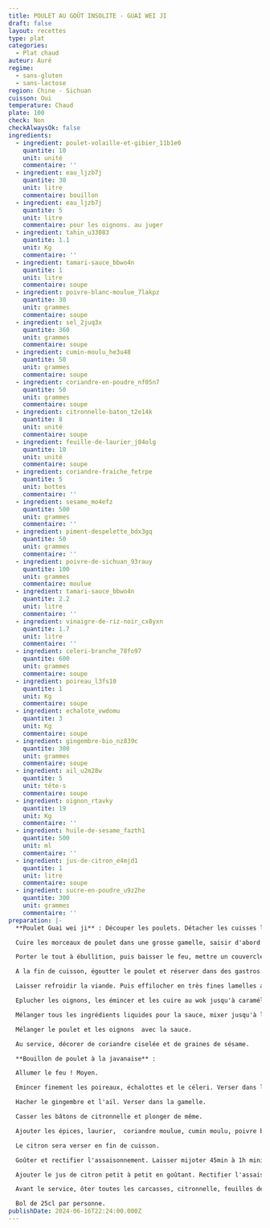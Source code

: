 ```yaml
---
title: POULET AU GOÛT INSOLITE - GUAI WEI JI
draft: false
layout: recettes
type: plat
categories:
  - Plat chaud
auteur: Auré
regime:
  - sans-gluten
  - sans-lactose
region: Chine - Sichuan
cuisson: Oui
temperature: Chaud
plate: 100
check: Non
checkAlwaysOk: false
ingredients:
  - ingredient: poulet-volaille-et-gibier_11b1e0
    quantite: 10
    unit: unité
    commentaire: ''
  - ingredient: eau_ljzb7j
    quantite: 30
    unit: litre
    commentaire: bouillon
  - ingredient: eau_ljzb7j
    quantite: 5
    unit: litre
    commentaire: pour les oignons. au juger
  - ingredient: tahin_u33083
    quantite: 1.1
    unit: Kg
    commentaire: ''
  - ingredient: tamari-sauce_bbwo4n
    quantite: 1
    unit: litre
    commentaire: soupe
  - ingredient: poivre-blanc-moulue_7lakpz
    quantite: 30
    unit: grammes
    commentaire: soupe
  - ingredient: sel_2juq3x
    quantite: 360
    unit: grammes
    commentaire: soupe
  - ingredient: cumin-moulu_he3u48
    quantite: 50
    unit: grammes
    commentaire: soupe
  - ingredient: coriandre-en-poudre_nf05n7
    quantite: 50
    unit: grammes
    commentaire: soupe
  - ingredient: citronnelle-baton_t2e14k
    quantite: 8
    unit: unité
    commentaire: soupe
  - ingredient: feuille-de-laurier_j84olg
    quantite: 10
    unit: unité
    commentaire: soupe
  - ingredient: coriandre-fraiche_fetrpe
    quantite: 5
    unit: bottes
    commentaire: ''
  - ingredient: sesame_mo4efz
    quantite: 500
    unit: grammes
    commentaire: ''
  - ingredient: piment-despelette_bdx3gq
    quantite: 50
    unit: grammes
    commentaire: ''
  - ingredient: poivre-de-sichuan_93rauy
    quantite: 100
    unit: grammes
    commentaire: moulue
  - ingredient: tamari-sauce_bbwo4n
    quantite: 2.2
    unit: litre
    commentaire: ''
  - ingredient: vinaigre-de-riz-noir_cx8yxn
    quantite: 1.7
    unit: litre
    commentaire: ''
  - ingredient: celeri-branche_78fo97
    quantite: 600
    unit: grammes
    commentaire: soupe
  - ingredient: poireau_l3fs10
    quantite: 1
    unit: Kg
    commentaire: soupe
  - ingredient: echalote_vwdomu
    quantite: 3
    unit: Kg
    commentaire: soupe
  - ingredient: gingembre-bio_nz839c
    quantite: 300
    unit: grammes
    commentaire: soupe
  - ingredient: ail_u2m28w
    quantite: 5
    unit: tête·s
    commentaire: soupe
  - ingredient: oignon_rtavky
    quantite: 19
    unit: Kg
    commentaire: ''
  - ingredient: huile-de-sesame_fazth1
    quantite: 500
    unit: ml
    commentaire: ''
  - ingredient: jus-de-citron_e4mjd1
    quantite: 1
    unit: litre
    commentaire: soupe
  - ingredient: sucre-en-poudre_u9z2he
    quantite: 300
    unit: grammes
    commentaire: ''
preparation: |-
  **Poulet Guai wei ji** : Découper les poulets. Détacher les cuisses le long du tronc. Entailler d’abord la peau puis coupe à hauteur de l’articulation.  Détacher les ailes du tronc de la même manière que les cuisses. Laisser les ailes entières. Détacher la poitrine des deux côtés, en coupant prudemment le long du sternum. Garder les carcasses.

  Cuire les morceaux de poulet dans une grosse gamelle, saisir d'abord le côté peau à feu vif, pendant 5 min environ, puis les retourner.  Benner les carcasses et couvrir avec l'eau froide (quantités du bouillon). Saler.

  Porter le tout à ébullition, puis baisser le feu, mettre un couvercle et laisser cuire à feu doux pendant 30min.

  A la fin de cuisson, égoutter le poulet et réserver dans des gastros. Garder le bouillon dans la gamelle et y replonger les carcasses. 

  Laisser refroidir la viande. Puis effilocher en très fines lamelles avec les mains.

  Eplucher les oignons, les émincer et les cuire au wok jusqu'à caramélisation. Saler.

  Mélanger tous les ingrédients liquides pour la sauce, mixer jusqu'à l'incorporation totale de sauce. La consistance doit être celle d'une pâte à crêpe, si ce n'est pas le cas, allonger avec de l'eau. Incorporer à la fin le sucre, les baies de Sichuan moulues et le piment d'Espelette.

  Mélanger le poulet et les oignons  avec la sauce.

  Au service, décorer de coriandre ciselée et de graines de sésame.

  **Bouillon de poulet à la javanaise** :

  Allumer le feu ! Moyen.

  Emincer finement les poireaux, échalottes et le céleri. Verser dans le bouillon avec les carcasses. 

  Hacher le gingembre et l'ail. Verser dans la gamelle. 

  Casser les bâtons de citronnelle et plonger de même.

  Ajouter les épices, laurier,  coriandre moulue, cumin moulu, poivre blanc, sel ainsi que la sauce tamari.

  Le citron sera verser en fin de cuisson.

  Goûter et rectifier l'assaisonnement. Laisser mijoter 45min à 1h minimum.

  Ajouter le jus de citron petit à petit en goûtant. Rectifier l'assaisonnement.

  Avant le service, ôter toutes les carcasses, citronnelle, feuilles de laurier.

  Bol de 25cl par personne.
publishDate: 2024-06-16T22:24:00.000Z
---
```

